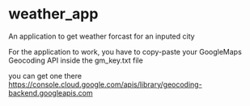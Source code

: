 # weather_app
An application to get weather forcast for an inputed city

For the application to work, you have to copy-paste your GoogleMaps Geocoding API inside the gm_key.txt file

you can get one there https://console.cloud.google.com/apis/library/geocoding-backend.googleapis.com

